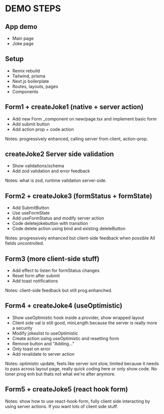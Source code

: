 # DEMO STEPS

## App demo

- Main page
- Joke page

## Setup

- Remix rebuild
- Tailwind, prisma
- Next.js boilerplate
- Routes, layouts, pages
- Components

## Form1 + createJoke1 (native + server action)

- Add new Form _component on new/page.tsx and implement basic form
- Add submit button
- Add action prop + code action

Notes: progressively enhanced, calling server from client, action-prop.

## createJoke2 Server side validation

- Show validations/schema
- Add zod validation and error feedback

Notes: what is zod, runtime validation server-side.

## Form2 + createJoke3 (formStatus + formState)

- Add SubmitButton
- Use useFormState
- Add useFormStatus and modify server action
- Code deletejokebutton with transition
- Code delete action using bind and existing deleteButton

Notes: progressively enhanced but client-side feedback when possible All fields uncontrolled.

## Form3 (more client-side stuff)

- Add effect to listen for formStatus changes
- Reset form after submit
- Add toast notifications

Notes: client-side feedback but still prog.enhanched.

## Form4 + createJoke4 (useOptimistic)

- Show useOptimistic hook inside a provider, show wrapped layout
- Client side val is still good, minLength because the server is really more a security
- Modify jokeslist to useOptimistic
- Create action using useOptimistic and resetting form
- Remove button and "Adding..."
- Only toast on error
- Add revalidate to server action

Notes: optimistic update, feels like server isnt slow, limited because it needs to pass across layout page, really quick coding here or only show code. No loner prog enh but thats not what we're after anymore.

## Form5 + createJoke5 (react hook form)

Notes: show how to use react-hook-form, fully client side interacting by using server actions. If you want lots of client side stuff.
